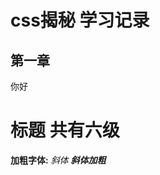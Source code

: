 <!--
 * @Author: your name
 * @Date: 2021-07-07 17:46:49
 * @LastEditTime: 2021-07-07 17:51:57
 * @LastEditors: Please set LastEditors
 * @Description: In User Settings Edit
 * @FilePath: \notes\study notes\css-study\css-style.md
-->
# css揭秘 学习记录
## 第一章
  你好
# 标题 共有六级
**加粗字体:**
*斜体*
***斜体加粗***



